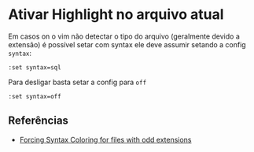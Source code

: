 # Ativar Highlight no arquivo atual
Em casos on o vim não detectar o tipo do arquivo (geralmente devido a extensão) é possível setar com syntax ele deve assumir setando a config `syntax`:

```vim
:set syntax=sql
```

Para desligar basta setar a config para `off`
```vim
:set syntax=off
```

## Referências
- [Forcing Syntax Coloring for files with odd extensions](https://vim.fandom.com/wiki/Forcing_Syntax_Coloring_for_files_with_odd_extensions)
